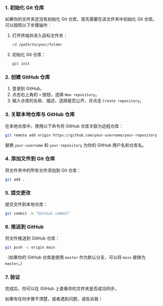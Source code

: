 


### 1. 初始化 Git 仓库
如果你的文件夹还没有初始化 Git 仓库，首先需要在该文件夹中初始化 Git 仓库。可以按照以下步骤操作：

1. 打开终端并进入目标文件夹：
   ```bash
   cd /path/to/your/folder
   ```

2. 初始化 Git 仓库：
   ```bash
   git init
   ```

### 2. 创建 GitHub 仓库
1. 登录到 GitHub。
2. 点击右上角的 `+` 按钮，选择 `New repository`。
3. 输入仓库的名称、描述，选择是否公开，并点击 `Create repository`。

### 3. 关联本地仓库与 GitHub 仓库
在本地仓库中，使用以下命令将 GitHub 仓库关联为远程仓库：

```bash
git remote add origin https://github.com/your-username/your-repository.git
```

替换 `your-username` 和 `your-repository` 为你的 GitHub 用户名和仓库名。

### 4. 添加文件到 Git 仓库
将文件夹中的所有文件添加到 Git 仓库：

```bash
git add .
```

### 5. 提交更改
提交文件到本地仓库：

```bash
git commit -m "Initial commit"
```

### 6. 推送到 GitHub
将文件推送到 GitHub 仓库：

```bash
git push -u origin main
```

（如果你的 GitHub 仓库是使用 `master` 作为默认分支，可以将 `main` 替换为 `master`。）

### 7. 验证
完成后，你可以在 GitHub 上查看你的文件夹是否成功同步。

如果有任何步骤不清楚，或者遇到问题，请告诉我！